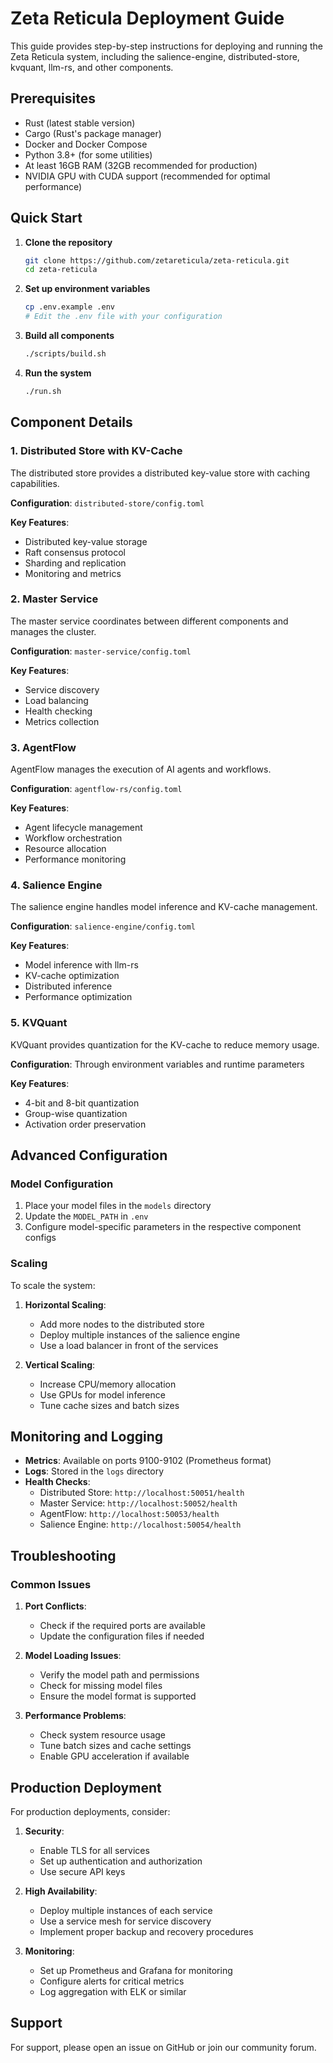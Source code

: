 # Zeta Reticula Deployment Guide

This guide provides step-by-step instructions for deploying and running the Zeta Reticula system, including the salience-engine, distributed-store, kvquant, llm-rs, and other components.

## Prerequisites

- Rust (latest stable version)
- Cargo (Rust's package manager)
- Docker and Docker Compose
- Python 3.8+ (for some utilities)
- At least 16GB RAM (32GB recommended for production)
- NVIDIA GPU with CUDA support (recommended for optimal performance)

## Quick Start

1. **Clone the repository**
   ```bash
   git clone https://github.com/zetareticula/zeta-reticula.git
   cd zeta-reticula
   ```

2. **Set up environment variables**
   ```bash
   cp .env.example .env
   # Edit the .env file with your configuration
   ```

3. **Build all components**
   ```bash
   ./scripts/build.sh
   ```

4. **Run the system**
   ```bash
   ./run.sh
   ```

## Component Details

### 1. Distributed Store with KV-Cache

The distributed store provides a distributed key-value store with caching capabilities.

**Configuration**: `distributed-store/config.toml`

**Key Features**:
- Distributed key-value storage
- Raft consensus protocol
- Sharding and replication
- Monitoring and metrics

### 2. Master Service

The master service coordinates between different components and manages the cluster.

**Configuration**: `master-service/config.toml`

**Key Features**:
- Service discovery
- Load balancing
- Health checking
- Metrics collection

### 3. AgentFlow

AgentFlow manages the execution of AI agents and workflows.

**Configuration**: `agentflow-rs/config.toml`

**Key Features**:
- Agent lifecycle management
- Workflow orchestration
- Resource allocation
- Performance monitoring

### 4. Salience Engine

The salience engine handles model inference and KV-cache management.

**Configuration**: `salience-engine/config.toml`

**Key Features**:
- Model inference with llm-rs
- KV-cache optimization
- Distributed inference
- Performance optimization

### 5. KVQuant

KVQuant provides quantization for the KV-cache to reduce memory usage.

**Configuration**: Through environment variables and runtime parameters

**Key Features**:
- 4-bit and 8-bit quantization
- Group-wise quantization
- Activation order preservation

## Advanced Configuration

### Model Configuration

1. Place your model files in the `models` directory
2. Update the `MODEL_PATH` in `.env`
3. Configure model-specific parameters in the respective component configs

### Scaling

To scale the system:

1. **Horizontal Scaling**:
   - Add more nodes to the distributed store
   - Deploy multiple instances of the salience engine
   - Use a load balancer in front of the services

2. **Vertical Scaling**:
   - Increase CPU/memory allocation
   - Use GPUs for model inference
   - Tune cache sizes and batch sizes

## Monitoring and Logging

- **Metrics**: Available on ports 9100-9102 (Prometheus format)
- **Logs**: Stored in the `logs` directory
- **Health Checks**:
  - Distributed Store: `http://localhost:50051/health`
  - Master Service: `http://localhost:50052/health`
  - AgentFlow: `http://localhost:50053/health`
  - Salience Engine: `http://localhost:50054/health`

## Troubleshooting

### Common Issues

1. **Port Conflicts**:
   - Check if the required ports are available
   - Update the configuration files if needed

2. **Model Loading Issues**:
   - Verify the model path and permissions
   - Check for missing model files
   - Ensure the model format is supported

3. **Performance Problems**:
   - Check system resource usage
   - Tune batch sizes and cache settings
   - Enable GPU acceleration if available

## Production Deployment

For production deployments, consider:

1. **Security**:
   - Enable TLS for all services
   - Set up authentication and authorization
   - Use secure API keys

2. **High Availability**:
   - Deploy multiple instances of each service
   - Use a service mesh for service discovery
   - Implement proper backup and recovery procedures

3. **Monitoring**:
   - Set up Prometheus and Grafana for monitoring
   - Configure alerts for critical metrics
   - Log aggregation with ELK or similar

## Support

For support, please open an issue on GitHub or join our community forum.
